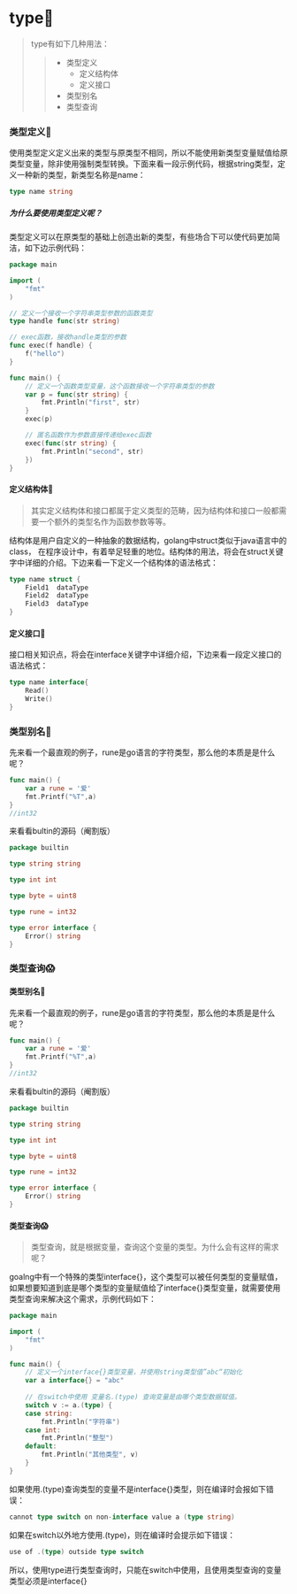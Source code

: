 # type🥪

> type有如下几种用法：
>
> > - 类型定义
> >   - 定义结构体
> >   - 定义接口
> > - 类型别名
> > - 类型查询



### 类型定义🥩

使用类型定义定义出来的类型与原类型不相同，所以不能使用新类型变量赋值给原类型变量，除非使用强制类型转换。下面来看一段示例代码，根据string类型，定义一种新的类型，新类型名称是name：

```go
type name string
```

##### 为什么要使用类型定义呢？

类型定义可以在原类型的基础上创造出新的类型，有些场合下可以使代码更加简洁，如下边示例代码：

```go
package main

import (
	"fmt"
)

// 定义一个接收一个字符串类型参数的函数类型
type handle func(str string)

// exec函数，接收handle类型的参数
func exec(f handle) {
	f("hello")
}

func main() {
	// 定义一个函数类型变量，这个函数接收一个字符串类型的参数
	var p = func(str string) {
		fmt.Println("first", str)
	}
	exec(p)

    // 匿名函数作为参数直接传递给exec函数
    exec(func(str string) {
        fmt.Println("second", str)
    })
}
```

#### 定义结构体🍩

> 其实定义结构体和接口都属于定义类型的范畴，因为结构体和接口一般都需要一个额外的类型名作为函数参数等等。

结构体是用户自定义的一种抽象的数据结构，golang中struct类似于java语言中的class， 在程序设计中，有着举足轻重的地位。结构体的用法，将会在struct关键字中详细的介绍。下边来看一下定义一个结构体的语法格式：

```go
type name struct {
    Field1  dataType
    Field2  dataType
    Field3  dataType
}
```

#### 定义接口🍠

接口相关知识点，将会在interface关键字中详细介绍，下边来看一段定义接口的语法格式：

```go
type name interface{
    Read()
    Write()
}
```



### 类型别名💌

先来看一个最直观的例子，rune是go语言的字符类型，那么他的本质是是什么呢？

```go
func main() {
	var a rune = '爱'
	fmt.Printf("%T",a)
}
//int32
```

来看看bultin的源码（阉割版）

```go
package builtin

type string string

type int int

type byte = uint8

type rune = int32

type error interface {
	Error() string
}
```



### 类型查询😱

#### 类型别名💌

先来看一个最直观的例子，rune是go语言的字符类型，那么他的本质是是什么呢？

```go
func main() {
	var a rune = '爱'
	fmt.Printf("%T",a)
}
//int32
```

来看看bultin的源码（阉割版）

```go
package builtin

type string string

type int int

type byte = uint8

type rune = int32

type error interface {
	Error() string
}
```



#### 类型查询😱

> 类型查询，就是根据变量，查询这个变量的类型。为什么会有这样的需求呢？

goalng中有一个特殊的类型interface{}，这个类型可以被任何类型的变量赋值，如果想要知道到底是哪个类型的变量赋值给了interface{}类型变量，就需要使用类型查询来解决这个需求，示例代码如下：

```go
package main

import (
	"fmt"
)

func main() {
    // 定义一个interface{}类型变量，并使用string类型值”abc“初始化
    var a interface{} = "abc"
    
    // 在switch中使用 变量名.(type) 查询变量是由哪个类型数据赋值。
    switch v := a.(type) {
    case string:
    	fmt.Println("字符串")
    case int:
        fmt.Println("整型")
    default:
    	fmt.Println("其他类型", v)
    }
}
```

如果使用.(type)查询类型的变量不是interface{}类型，则在编译时会报如下错误：

```go
cannot type switch on non-interface value a (type string)
```

如果在switch以外地方使用.(type)，则在编译时会提示如下错误：

```go
use of .(type) outside type switch
```

所以，使用type进行类型查询时，只能在switch中使用，且使用类型查询的变量类型必须是interface{}

